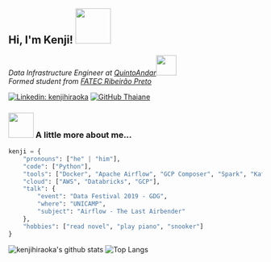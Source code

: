 <h2>Hi, I'm Kenji! <img src="https://media.giphy.com/media/VOPK1BqsMEJRS/giphy.gif" width="70"></h2>
<p><em>Data Infrastructure Engineer at <a href="https://carreiras.quintoandar.com.br/">QuintoAndar</a><img src="https://media.giphy.com/media/IaWiNOpi6bNktBFz0M/giphy.gif" width="40"></br>Formed student from <a href="http://www.fatecrp.edu.br/">FATEC Ribeirão Preto
</em></p>

[![Linkedin: kenjihiraoka](https://img.shields.io/badge/-kenjihiraoka-blue?style=flat-square&logo=Linkedin&logoColor=white&link=https://www.linkedin.com/in/kenjihiraoka/)](https://www.linkedin.com/in/kenjihiraoka/)
[![GitHub Thaiane](https://img.shields.io/github/followers/kenjihiraoka?label=follow&style=social)](https://github.com/kenjihiraoka)


### <img src="https://media.giphy.com/media/ZlCsLIEg0okec/giphy.gif" width="50"> A little more about me...

```python
kenji = {
    "pronouns": ["he" | "him"],
    "code": ["Python"],
    "tools": ["Docker", "Apache Airflow", "GCP Composer", "Spark", "Kafka", "Snowplow"],
    "cloud": ["AWS", "Databricks", "GCP"],
    "talk": {
        "event": "Data Festival 2019 - GDG",
        "where": "UNICAMP",
        "subject": "Airflow - The Last Airbender"
    },
    "hobbies": ["read novel", "play piano", "snooker"]
}

```
![kenjihiraoka's github stats](https://github-readme-stats.vercel.app/api?username=kenjihiraoka&show_icons=true)
![Top Langs](https://github-readme-stats.vercel.app/api/top-langs/?username=kenjihiraoka&layout=compact)
